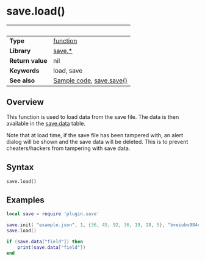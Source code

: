 # save.load()

|                      | &nbsp; 
| -------------------- | ---------------------------------------------------------------
| __Type__             | [function](http://docs.coronalabs.com/api/type/Function.html)
| __Library__          | [save.*](Readme.markdown)
| __Return value__     | nil
| __Keywords__         | load, save
| __See also__         | [Sample code](sample.lua), [save.save()](save.markdown)


## Overview

This function is used to load data from the save file.  The data is then available in the [save.data](data.markdown) table.

Note that at load time, if the save file has been tampered with, an alert dialog will be shown and the save data will be deleted. This is to prevent cheaters/hackers from tampering with save data.


## Syntax

	save.load()


## Examples

``````lua
local save = require 'plugin.save'

save.init( "example.json", 1, {36, 45, 92, 36, 19, 28, 5}, "bveiubv984nw0" )
save.load()

if (save.data["field"]) then
	print(save.data["field"])
end
``````
